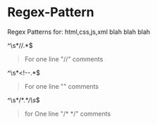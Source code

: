 # Regex-Pattern
Regex Patterns for: html,css,js,xml blah blah blah


^\s*//.*$
> For one line "//" comments

^\s*<!--.*$
> For one line "<!---->" comments

^\s*/\*.*\*/\s*$
> for One line "/* */" comments

